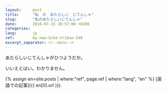 ```yaml
---
layout:     post
title:      "私　の　あたらしい　じてんしゃ"
slug:       "私のあたらしいじてんしゃ"
date:       2016-07-15 20:57:00 +0200
categories:
lang:       jp
ref:        my-new-bike-triban-540
excerpt_separator: <!--more-->
---
```


あたらしいじてんしゃがひつようだか。

いいえとはい。わかりません。

<!--more-->

{% assign en=site.posts | where:"ref", page.ref | where:"lang", "en" %}
[英語での記事]({{ en[0].url }}).